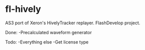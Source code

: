 fl-hively
=========

AS3 port of Xeron's HivelyTracker replayer.
FlashDevelop project.

Done:
-Precalculated waveform generator

Todo:
-Everything else
-Get license type